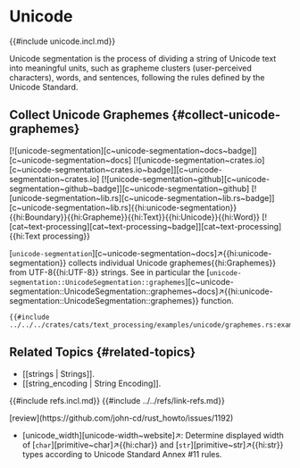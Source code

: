# Unicode

{{#include unicode.incl.md}}

Unicode segmentation is the process of dividing a string of Unicode text into meaningful units, such as grapheme clusters (user-perceived characters), words, and sentences, following the rules defined by the Unicode Standard.

## Collect Unicode Graphemes {#collect-unicode-graphemes}

[![unicode-segmentation][c~unicode-segmentation~docs~badge]][c~unicode-segmentation~docs] [![unicode-segmentation~crates.io][c~unicode-segmentation~crates.io~badge]][c~unicode-segmentation~crates.io] [![unicode-segmentation~github][c~unicode-segmentation~github~badge]][c~unicode-segmentation~github] [![unicode-segmentation~lib.rs][c~unicode-segmentation~lib.rs~badge]][c~unicode-segmentation~lib.rs]{{hi:unicode-segmentation}}{{hi:Boundary}}{{hi:Grapheme}}{{hi:Text}}{{hi:Unicode}}{{hi:Word}} [![cat~text-processing][cat~text-processing~badge]][cat~text-processing]{{hi:Text processing}}

[`unicode-segmentation`][c~unicode-segmentation~docs]↗{{hi:unicode-segmentation}} collects individual Unicode graphemes{{hi:Graphemes}} from UTF-8{{hi:UTF-8}} strings. See in particular the [`unicode-segmentation::UnicodeSegmentation::graphemes`][c~unicode-segmentation::UnicodeSegmentation::graphemes~docs]↗{{hi:unicode-segmentation::UnicodeSegmentation::graphemes}} function.

```rust,editable
{{#include ../../../crates/cats/text_processing/examples/unicode/graphemes.rs:example}}
```

## Related Topics {#related-topics}

- [[strings | Strings]].
- [[string_encoding | String Encoding]].

{{#include refs.incl.md}}
{{#include ../../refs/link-refs.md}}

<div class="hidden">
[review](https://github.com/john-cd/rust_howto/issues/1192)

- [unicode_width][unicode-width~website]↗: Determine displayed width of [`char`][primitive~char]↗{{hi:char}} and [`str`][primitive~str]↗{{hi:str}} types according to Unicode Standard Annex #11 rules.

</div>
